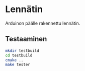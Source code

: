 # Lennätin

Arduinon päälle rakennettu lennätin.

## Testaaminen

```sh
mkdir testbuild
cd testbuild
cmake ..
make tester
```
